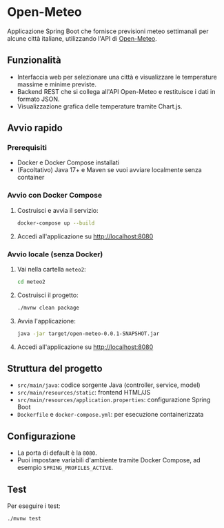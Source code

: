 # Open-Meteo

Applicazione Spring Boot che fornisce previsioni meteo settimanali per alcune città italiane, utilizzando l'API di [Open-Meteo](https://open-meteo.com/).

## Funzionalità

- Interfaccia web per selezionare una città e visualizzare le temperature massime e minime previste.
- Backend REST che si collega all'API Open-Meteo e restituisce i dati in formato JSON.
- Visualizzazione grafica delle temperature tramite Chart.js.

## Avvio rapido

### Prerequisiti

- Docker e Docker Compose installati
- (Facoltativo) Java 17+ e Maven se vuoi avviare localmente senza container

### Avvio con Docker Compose

1. Costruisci e avvia il servizio:
   ```sh
   docker-compose up --build
   ```

2. Accedi all'applicazione su [http://localhost:8080](http://localhost:8080)

### Avvio locale (senza Docker)

1. Vai nella cartella `meteo2`:
   ```sh
   cd meteo2
   ```

2. Costruisci il progetto:
   ```sh
   ./mvnw clean package
   ```

3. Avvia l'applicazione:
   ```sh
   java -jar target/open-meteo-0.0.1-SNAPSHOT.jar
   ```

4. Accedi all'applicazione su [http://localhost:8080](http://localhost:8080)

## Struttura del progetto

- `src/main/java`: codice sorgente Java (controller, service, model)
- `src/main/resources/static`: frontend HTML/JS
- `src/main/resources/application.properties`: configurazione Spring Boot
- `Dockerfile` e `docker-compose.yml`: per esecuzione containerizzata

## Configurazione

- La porta di default è la `8080`.
- Puoi impostare variabili d'ambiente tramite Docker Compose, ad esempio `SPRING_PROFILES_ACTIVE`.

## Test

Per eseguire i test:
```sh
./mvnw test
```
